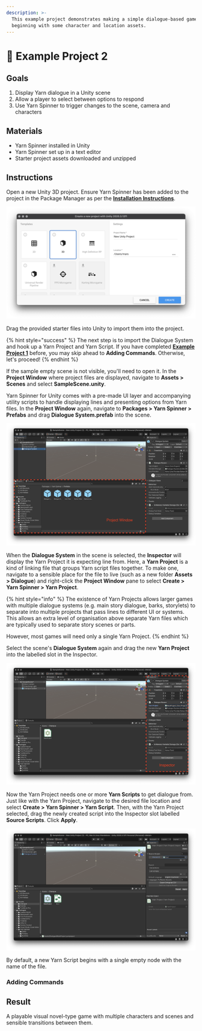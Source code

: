 ```yaml
---
description: >-
  This example project demonstrates making a simple dialogue-based game when
  beginning with some character and location assets.
---
```


# 📝 Example Project 2

## Goals

1. Display Yarn dialogue in a Unity scene
2. Allow a player to select between options to respond
3. Use Yarn Spinner to trigger changes to the scene, camera and characters

## Materials

* Yarn Spinner installed in Unity
* Yarn Spinner set up in a text editor
* Starter project assets downloaded and unzipped

## Instructions

Open a new Unity 3D project. Ensure Yarn Spinner has been added to the project in the Package Manager as per the [**Installation Instructions**](installation-and-setup.md).

![](../.gitbook/assets/screen-shot-2021-07-05-at-12.59.13-pm.png)

Drag the provided starter files into Unity to import them into the project. 

{% hint style="success" %}
The next step is to import the Dialogue System and hook up a Yarn Project and Yarn Script. If you have completed [**Example Project 1**](example-project-1.md) before, you may skip ahead to **Adding Commands**. Otherwise, let's proceed!
{% endhint %}

If the sample empty scene is not visible, you'll need to open it. In the **Project Window** where project files are displayed, navigate to **Assets &gt; Scenes** and select **SampleScene.unity**.

Yarn Spinner for Unity comes with a pre-made UI layer and accompanying utility scripts to handle displaying lines and presenting options from Yarn files. In the **Project Window** again, navigate to **Packages &gt; Yarn Spinner &gt; Prefabs** and drag **Dialogue System.prefab** into the scene.

![The Dialogue System has been added from the Project Window into the Scene](../.gitbook/assets/screen-shot-2021-07-05-at-4.35.18-pm%20%281%29.png)

When the **Dialogue System** in the scene is selected, the **Inspector** will display the Yarn Project it is expecting line from. Here, a **Yarn Project** is a kind of linking file that groups Yarn script files together. To make one, navigate to a sensible place for the file to live \(such as a new folder **Assets &gt; Dialogue**\) and right-click the **Project Window** pane to select **Create &gt; Yarn Spinner &gt; Yarn Project**.

{% hint style="info" %}
The existence of Yarn Projects allows larger games with multiple dialogue systems \(e.g. main story dialogue, barks, storylets\) to separate into multiple projects that pass lines to different UI or systems. This allows an extra level of organisation above separate Yarn files which are typically used to separate story scenes or parts.

However, most games will need only a single Yarn Project.
{% endhint %}

Select the scene's **Dialogue System** again and drag the new **Yarn Project** into the labelled slot in the Inspector.

![The new Yarn Project has been added to the Dialogue System&apos;s Dialogue Runner](../.gitbook/assets/screen-shot-2021-07-05-at-5.02.12-pm.png)

Now the Yarn Project needs one or more **Yarn Scripts** to get dialogue from. Just like with the Yarn Project, navigate to the desired file location and select **Create &gt; Yarn Spinner &gt; Yarn Script**. Then, with the Yarn Project selected, drag the newly created script into the Inspector slot labelled **Source Scripts**. Click **Apply**.

![The new Yarn Script has been added to the Yarn Project&apos;s Source Scripts](../.gitbook/assets/screen-shot-2021-07-05-at-5.10.56-pm.png)

By default, a new Yarn Script begins with a single empty node with the name of the file.

### Adding Commands



## Result

A playable visual novel-type game with multiple characters and scenes and sensible transitions between them.

